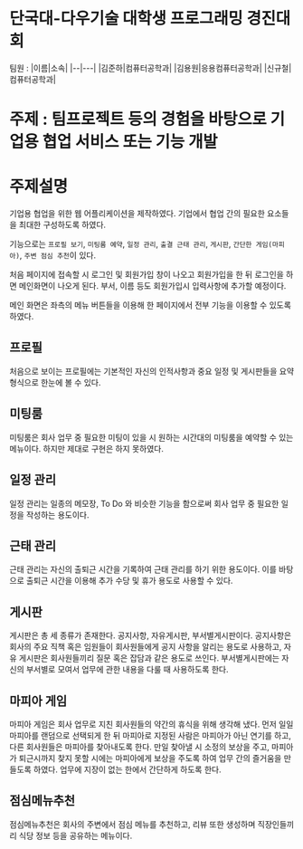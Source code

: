 # 단국대-다우기술 대학생 프로그래밍 경진대회

팀원 : 
|이름|소속|
|--|---|
|김준하|컴퓨터공학과|
|김용원|응용컴퓨터공학과|
|신규철|컴퓨터공학과|

# 주제 : 팀프로젝트 등의 경험을 바탕으로 기업용 협업 서비스 또는 기능 개발

# 주제설명

기업용 협업을 위한 웹 어플리케이션을 제작하였다. 기업에서 협업 간의 필요한 요소들을 최대한 구성하도록 하였다.

기능으로는 `프로필 보기`, `미팅룸 예약`, `일정 관리`, `출결 근태 관리`, `게시판`, `간단한 게임(마피아)`, `주변 점심 추천`이 있다.

처음 페이지에 접속할 시 로그인 및 회원가입 창이 나오고 회원가입을 한 뒤 로그인을 하면 메인화면이 나오게 된다. 부서, 이름 등도 회원가입시 입력사항에 추가할 예정이다.

메인 화면은 좌측의 메뉴 버튼들을 이용해 한 페이지에서 전부 기능을 이용할 수 있도록 하였다.

## 프로필

처음으로 보이는 프로필에는 기본적인 자신의 인적사항과 중요 일정 및 게시판들을 요약 형식으로 한눈에 볼 수 있다.

## 미팅룸

미팅룸은 회사 업무 중 필요한 미팅이 있을 시 원하는 시간대의 미팅룸을 예약할 수 있는 메뉴이다. 하지만 제대로 구현은 하지 못하였다.

## 일정 관리

일정 관리는 일종의 메모장, To Do 와 비슷한 기능을 함으로써 회사 업무 중 필요한 일정을 작성하는 용도이다.

## 근태 관리

근태 관리는 자신의 출퇴근 시간을 기록하여 근태 관리를 하기 위한 용도이다. 이를 바탕으로 출퇴근 시간을 이용해 추가 수당 및 휴가 용도로 사용할 수 있다.

## 게시판

게시판은 총 세 종류가 존재한다. 공지사항, 자유게시판, 부서별게시판이다. 공지사항은 회사의 주요 직책 혹은 임원들이 회사원들에게 공지 사항을 알리는 용도로 사용하고, 자유 게시판은 회사원들끼리 질문 혹은 잡담과 같은 용도로 쓰인다. 부서별게시판에는 자신의 부서별로 모여서 업무에 관한 내용을 다룰 때 사용하도록 한다.

## 마피아 게임

마피아 게임은 회사 업무로 지친 회사원들의 약간의 휴식을 위해 생각해 냈다. 먼저 일일 마피아를 랜덤으로 선택되게 한 뒤 마피아로 지정된 사람은 마피아가 아닌 연기를 하고, 다른 회사원들은 마피아를 찾아내도록 한다. 만일 찾아낼 시 소정의 보상을 주고, 마피아가 퇴근시까지 찾지 못할 시에는 마피아에게 보상을 주도록 하여 업무 간의 즐거움을 만들도록 하였다. 업무에 지장이 없는 한에서 간단하게 하도록 한다.

## 점심메뉴추천

점심메뉴추천은 회사의 주변에서 점심 메뉴를 추천하고, 리뷰 또한 생성하며 직장인들끼리 식당 정보 등을 공유하는 메뉴이다.
